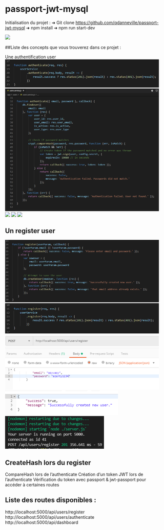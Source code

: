 # passport-jwt-mysql

Initialisation du projet :
➜ Git clone https://github.com/qdanneville/passport-jwt-mysql
➜ npm install
➜ npm run start-dev

![](./images/arbo)

##Liste des concepts que vous trouverez dans ce projet :

Une authentification user
![](./images/user.controller.authenticate.PNG)
![](./images/user.service.authenticate.PNG)
![](./images/postman.authenticate.response.PNG)
![](./images/postman.authenticate.response.PNG)
![](./images/authenticate.log.server.PNG)

## Un register user

![](./images/user.service.register.PNG)
![](./images/user.controller.register.PNG)
![](./images/postman.register.request.PNG)
![](./images/postman.register.response.PNG)
![](./images/register.log.server.PNG)

## CreateHash lors du register

CompareHash lors de l’authenticate
Création d’un token JWT lors de l’authenticate
Vérification du token avec passport & jwt-passport pour accéder à certaines routes

## Liste des routes disponibles :

http://localhost:5000/api/users/register
http://localhost:5000/api/users/authenticate
http://localhost:5000/api/dashboard
